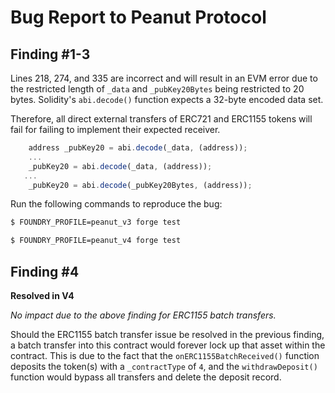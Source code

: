 # Bug Report to Peanut Protocol

## Finding #1-3

Lines 218, 274, and 335 are incorrect and will result in an EVM error due to the restricted length of `_data` and `_pubKey20Bytes` being restricted to 20 bytes. Solidity's `abi.decode()` function expects a 32-byte encoded data set.<br>

Therefore, all direct external transfers of ERC721 and ERC1155 tokens will fail for failing to implement their expected receiver.<br>

```js
    address _pubKey20 = abi.decode(_data, (address));
    ...
    _pubKey20 = abi.decode(_data, (address));
   ...
    _pubKey20 = abi.decode(_pubKey20Bytes, (address));
```

Run the following commands to reproduce the bug:

```bash
$ FOUNDRY_PROFILE=peanut_v3 forge test
```

```bash
$ FOUNDRY_PROFILE=peanut_v4 forge test
```

## Finding #4

<strong>Resolved in V4</strong><br>

<i>No impact due to the above finding for ERC1155 batch transfers.</i><br>

Should the ERC1155 batch transfer issue be resolved in the previous finding, a batch transfer into this contract would forever lock up that asset within the contract. This is due to the fact that the `onERC1155BatchReceived()` function deposits the token(s) with a `_contractType` of `4`, and the `withdrawDeposit()` function would bypass all transfers and delete the deposit record.
